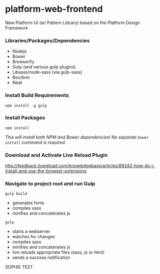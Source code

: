 # platform-web-frontend
New Platform UI (w/ Pattern Library) based on the Platform Design Framework

### Libraries/Packages/Dependencies

* Nodejs
* Bower
* Browserify
* Gulp (and various gulp plugins)
* Libsass/node-sass (via gulp-sass)
* Bourbon
* Neat

### Install Build Requirements
`npm install -g gulp`

### Install Packages
`npm install`

*This will install both NPM and Bower dependencies! No separate `bower install` command is required.*

### Download and Activate Live Reload Plugin

http://feedback.livereload.com/knowledgebase/articles/86242-how-do-i-install-and-use-the-browser-extensions

### Navigate to project root and run Gulp

`gulp build`

* generates fonts
* compiles sass
* minifies and concatenates js

`gulp`

* starts a webserver
* watches for changes
* compiles sass
* minifies and concatenates js
* live reloads appropriate files (sass, js or html)
* sends a success notification

SOPHIE TEST